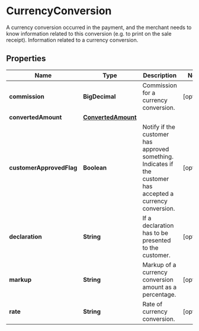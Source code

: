 

# CurrencyConversion

A currency conversion occurred in the payment, and the merchant needs to know information related to this conversion (e.g. to print on the sale receipt). Information related to a currency conversion.

## Properties

| Name | Type | Description | Notes |
|------------ | ------------- | ------------- | -------------|
|**commission** | **BigDecimal** | Commission for a currency conversion. |  [optional] |
|**convertedAmount** | [**ConvertedAmount**](ConvertedAmount.md) |  |  |
|**customerApprovedFlag** | **Boolean** | Notify if the customer has approved something. Indicates if the customer has accepted a currency conversion. |  [optional] |
|**declaration** | **String** | If a declaration has to be presented to the customer. |  [optional] |
|**markup** | **String** | Markup of a currency conversion amount as a percentage. |  [optional] |
|**rate** | **String** | Rate of currency conversion. |  [optional] |



